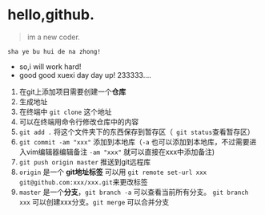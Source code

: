 # hello,github.

> im a new coder.

```
sha ye bu hui de na zhong!
```

- so,i will work hard!
- good good xuexi  day day up! 233333....

1. 在git上添加项目需要创建一个**仓库**
2. 生成地址
3. 在终端中 ` git clone ` 这个地址
4. 可以在终端用命令行修改仓库中的内容
 1. ` git add . ` 将这个文件夹下的东西保存到暂存区（` git status`查看暂存区）
 2. ` git commit -am "xxx" ` 添加到本地库（` -a ` 也可以添加到本地库，不过需要进入vim编辑器编辑备注 ` -am "xxx" ` 就可以直接在xxx中添加备注)
 3. ` git push origin master ` 推送到git远程库
  1. ` origin ` 是一个 **git地址标签** 可以用 ` git remote set-url xxx git@github.com:xxx/xxx.git `来更改标签
  2. ` master ` 是一个**分支**，` git branch -a ` 可以查看当前所有分支。 ` git branch xxx ` 可以创建xxx分支。` git merge ` 可以合并分支

  
